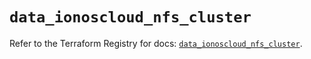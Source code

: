 # `data_ionoscloud_nfs_cluster`

Refer to the Terraform Registry for docs: [`data_ionoscloud_nfs_cluster`](https://registry.terraform.io/providers/ionos-cloud/ionoscloud/6.5.5/docs/data-sources/nfs_cluster).
